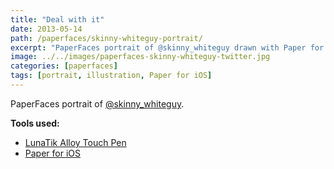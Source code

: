 ```yaml
---
title: "Deal with it"
date: 2013-05-14
path: /paperfaces/skinny-whiteguy-portrait/
excerpt: "PaperFaces portrait of @skinny_whiteguy drawn with Paper for iOS on an iPad."
image: ../../images/paperfaces-skinny-whiteguy-twitter.jpg
categories: [paperfaces]
tags: [portrait, illustration, Paper for iOS]
---
```


PaperFaces portrait of [@skinny_whiteguy](https://twitter.com/skinny_whiteguy).

**Tools used:**

- [LunaTik Alloy Touch Pen](https://www.amazon.com/gp/product/B00821TR7G/ref=as_li_ss_tl?ie=UTF8&tag=mademist-20&linkCode=as2&camp=1789&creative=390957&creativeASIN=B00821TR7G)
- [Paper for iOS](https://paper.bywetransfer.com/)
